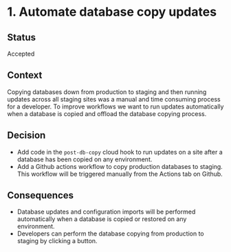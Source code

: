 # 1. Automate database copy updates

## Status

Accepted

## Context

Copying databases down from production to staging and then running updates across all staging sites was a manual and time consuming process for a developer. To improve workflows we want to run updates automatically when a database is copied and offload the database copying process.

## Decision

- Add code in the `post-db-copy` cloud hook to run updates on a site after a database has been copied on any environment. 
- Add a Github actions workflow to copy production databases to staging. This workflow will be triggered manually from the Actions tab on Github.

## Consequences

- Database updates and configuration imports will be performed automatically when a database is copied or restored on any environment. 
- Developers can perform the database copying from production to staging by clicking a button.
